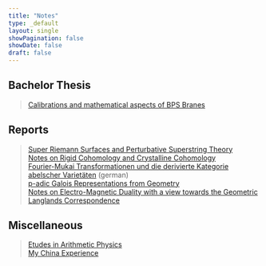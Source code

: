 ```yaml
---
title: "Notes"
type: _default
layout: single
showPagination: false
showDate: false
draft: false
---
```


## Bachelor Thesis
> [Calibrations and mathematical aspects of BPS Branes](files/calibration.pdf)

## Reports
> [Super Riemann Surfaces and Perturbative Superstring Theory](files/super_riemann.pdf)  
> [Notes on Rigid Cohomology and Crystalline Cohomology](files/crystalline.pdf)  
> [Fourier-Mukai Transformationen und die derivierte Kategorie abelscher Varietäten](files/fourier_mukai.pdf) (german)  
> [p-adic Galois Representations from Geometry](files/p_adic_hodge.pdf)  
> [Notes on Electro-Magnetic Duality with a view towards the Geometric Langlands Correspondence](files/electro_magnetic.pdf)

## Miscellaneous
> [Etudes in Arithmetic Physics](files/arithmetic_phys.pdf)  
> [My China Experience](files/china.pdf)

